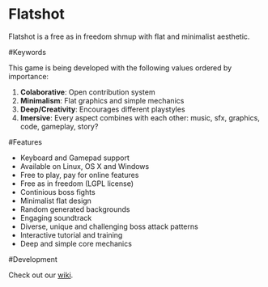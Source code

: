 Flatshot
========

Flatshot is a free as in freedom shmup with flat and minimalist aesthetic.

#Keywords

This game is being developed with the following values ordered by importance:

1. **Colaborative**: Open contribution system
2. **Minimalism**: Flat graphics and simple mechanics
3. **Deep/Creativity**: Encourages different playstyles
4. **Imersive**: Every aspect combines with each other: music, sfx, graphics, code, gameplay, story?

#Features

* Keyboard and Gamepad support 
* Available on Linux, OS X and Windows 
* Free to play, pay for online features 
* Free as in freedom (LGPL license) 
* Continious boss fights 
* Minimalist flat design 
* Random generated backgrounds 
* Engaging soundtrack 
* Diverse, unique and challenging boss attack patterns 
* Interactive tutorial and training 
* Deep and simple core mechanics

#Development

Check out our [wiki](https://github.com/Rosalila/Flatshot/wiki).
